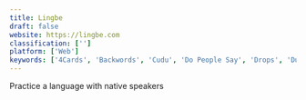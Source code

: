 ```yaml
---
title: Lingbe
draft: false 
website: https://lingbe.com
classification: ['']
platform: ['Web']
keywords: ['4Cards', 'Backwords', 'Cudu', 'Do People Say', 'Drops', 'Duolingo', 'Duolir', 'Easy Ten', 'EmojiStone', 'FlipWord', 'Flowlingo', 'KOSHO', 'LONY', 'Langmate', 'LingoBites', 'Lingvo TV', 'MondlyAR', 'MosaLingua', 'Preply', 'Subtly']
---
```

Practice a language with native speakers